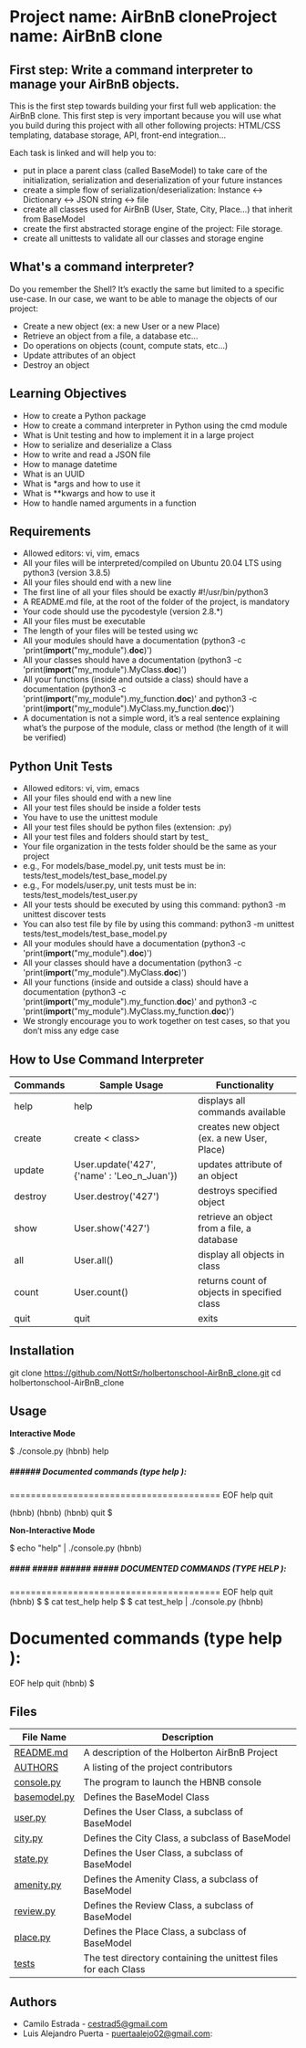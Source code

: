 # Project name: AirBnB cloneProject name: AirBnB clone

## First step: Write a command interpreter to manage your AirBnB objects.
This is the first step towards building your first full web application: the AirBnB clone. This first step is very important because you will use what you build during this project with all other following projects: HTML/CSS templating, database storage, API, front-end integration…

Each task is linked and will help you to:
- put in place a parent class (called BaseModel) to take care of the initialization, serialization and deserialization of your future instances
- create a simple flow of serialization/deserialization: Instance <-> Dictionary <-> JSON string <-> file
- create all classes used for AirBnB (User, State, City, Place…) that inherit from BaseModel
- create the first abstracted storage engine of the project: File storage.
- create all unittests to validate all our classes and storage engine

## What's a command interpreter?
Do you remember the Shell? It’s exactly the same but limited to a specific use-case. In our case, we want to be able to manage the objects of our project:
- Create a new object (ex: a new User or a new Place)
- Retrieve an object from a file, a database etc…
- Do operations on objects (count, compute stats, etc…)
- Update attributes of an object
- Destroy an object

## Learning Objectives
- How to create a Python package
- How to create a command interpreter in Python using the cmd module
- What is Unit testing and how to implement it in a large project
- How to serialize and deserialize a Class
- How to write and read a JSON file
- How to manage datetime
- What is an UUID
- What is *args and how to use it
- What is **kwargs and how to use it
- How to handle named arguments in a function

## Requirements
- Allowed editors: vi, vim, emacs
- All your files will be interpreted/compiled on Ubuntu 20.04 LTS using python3 (version 3.8.5)
- All your files should end with a new line
- The first line of all your files should be exactly #!/usr/bin/python3
- A README.md file, at the root of the folder of the project, is mandatory
- Your code should use the pycodestyle (version 2.8.*)
- All your files must be executable
- The length of your files will be tested using wc
- All your modules should have a documentation (python3 -c 'print(__import__("my_module").__doc__)')
- All your classes should have a documentation (python3 -c 'print(__import__("my_module").MyClass.__doc__)')
- All your functions (inside and outside a class) should have a documentation (python3 -c 'print(__import__("my_module").my_function.__doc__)' and python3 -c 'print(__import__("my_module").MyClass.my_function.__doc__)')
- A documentation is not a simple word, it’s a real sentence explaining what’s the purpose of the module, class or method (the length of it will be verified)

## Python Unit Tests

- Allowed editors: vi, vim, emacs
- All your files should end with a new line
- All your test files should be inside a folder tests
- You have to use the unittest module
- All your test files should be python files (extension: .py)
- All your test files and folders should start by test_
- Your file organization in the tests folder should be the same as your project
- e.g., For models/base_model.py, unit tests must be in: tests/test_models/test_base_model.py
- e.g., For models/user.py, unit tests must be in: tests/test_models/test_user.py
- All your tests should be executed by using this command: python3 -m unittest discover tests
- You can also test file by file by using this command: python3 -m unittest tests/test_models/test_base_model.py
- All your modules should have a documentation (python3 -c 'print(__import__("my_module").__doc__)')
- All your classes should have a documentation (python3 -c 'print(__import__("my_module").MyClass.__doc__)')
- All your functions (inside and outside a class) should have a documentation (python3 -c 'print(__import__("my_module").my_function.__doc__)' and python3 -c 'print(__import__("my_module").MyClass.my_function.__doc__)')
- We strongly encourage you to work together on test cases, so that you don’t miss any edge case

## How to Use Command Interpreter

|Commands   |Sample Usage   |Functionality   |
| ------------ | ------------ | ------------ |
|help   |help   |displays all commands available   |
|create   |create < class>  |creates new object (ex. a new User, Place)   |
|update   |User.update('427', {'name' : 'Leo_n_Juan'})   |updates attribute of an object   |
|destroy   | User.destroy('427')  |destroys specified object   |
|show   |User.show('427')   |	retrieve an object from a file, a database   |
|all   |User.all()   |display all objects in class  |
|count   |User.count()   |returns count of objects in specified class   |
|quit   |quit   |exits   |

## Installation
git clone https://github.com/NottSr/holbertonschool-AirBnB_clone.git
cd holbertonschool-AirBnB_clone

## Usage

**Interactive Mode**

$ ./console.py
(hbnb) help

##### ###### Documented commands (type help <topic>):
========================================
EOF  help  quit

(hbnb)
(hbnb)
(hbnb) quit
$

**Non-Interactive Mode**

$ echo "help" | ./console.py
(hbnb)

##### #### ##### ###### ##### DOCUMENTED COMMANDS (TYPE HELP <TOPIC>):
========================================
EOF  help  quit
(hbnb)
$
$ cat test_help
help
$
$ cat test_help | ./console.py
(hbnb)

Documented commands (type help <topic>):
========================================
EOF  help  quit
(hbnb)
$

## Files

| File Name  |  Description |
| ------------ | ------------ |
|[README.md](http://https://github.com/cestrad5/holbertonschool-AirBnB_clone/blob/main/README.md "README.md")   |	A description of the Holberton AirBnB Project   |
|[AUTHORS](http://https://github.com/cestrad5/holbertonschool-AirBnB_clone/blob/main/AUTHORS "AUTHORS")  |A listing of the project contributors   |
|[console.py](http://https://github.com/cestrad5/holbertonschool-AirBnB_clone/blob/main/console.py "console.py")   |The program to launch the HBNB console   |
|[basemodel.py](http://https://github.com/cestrad5/holbertonschool-AirBnB_clone/blob/main/models/base_model.py "basemodel.py")   |Defines the BaseModel Class   |
|[user.py ](http://https://github.com/cestrad5/holbertonschool-AirBnB_clone/blob/main/models/user.py "user.py ")  |Defines the User Class, a subclass of BaseModel   |
|[city.py](http://https://github.com/cestrad5/holbertonschool-AirBnB_clone/blob/main/models/city.py "city.py")   |	Defines the City Class, a subclass of BaseModel   |
|[state.py](http://https://github.com/cestrad5/holbertonschool-AirBnB_clone/blob/main/models/state.py "state.py")   |	Defines the User Class, a subclass of BaseModel   |
|[amenity.py](http://https://github.com/cestrad5/holbertonschool-AirBnB_clone/blob/main/models/amenity.py "amenity.py")   |Defines the Amenity Class, a subclass of BaseModel   |
|[review.py](http://https://github.com/cestrad5/holbertonschool-AirBnB_clone/blob/main/models/review.py "review.py")   |Defines the Review Class, a subclass of BaseModel   |
|[place.py](http://https://github.com/cestrad5/holbertonschool-AirBnB_clone/blob/main/models/place.py "place.py")   |	Defines the Place Class, a subclass of BaseModel   |
|[tests](http://https://github.com/cestrad5/holbertonschool-AirBnB_clone/tree/main/tests "tests")   |	The test directory containing the unittest files for each Class   |

## Authors
- Camilo Estrada - <cestrad5@gmail.com>
- Luis Alejandro Puerta - <puertaalejo02@gmail.com>:
